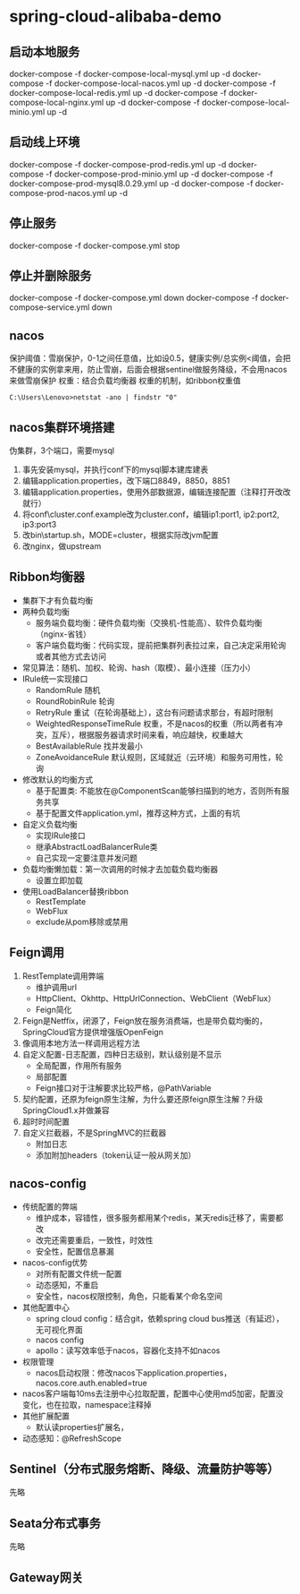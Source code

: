 # spring-cloud-alibaba-demo


## 启动本地服务
docker-compose -f docker-compose-local-mysql.yml up -d
docker-compose -f docker-compose-local-nacos.yml up -d
docker-compose -f docker-compose-local-redis.yml up -d
docker-compose -f docker-compose-local-nginx.yml up -d
docker-compose -f docker-compose-local-minio.yml up -d


## 启动线上环境
docker-compose -f docker-compose-prod-redis.yml up -d
docker-compose -f docker-compose-prod-minio.yml up -d
docker-compose -f docker-compose-prod-mysql8.0.29.yml up -d
docker-compose -f docker-compose-prod-nacos.yml up -d


## 停止服务
docker-compose -f docker-compose.yml stop


## 停止并删除服务
docker-compose -f docker-compose.yml down
docker-compose -f docker-compose-service.yml down


## nacos
保护阈值：雪崩保护，0-1之间任意值，比如设0.5，健康实例/总实例<阈值，会把不健康的实例拿来用，防止雪崩，后面会根据sentinel做服务降级，不会用nacos来做雪崩保护
权重：结合负载均衡器 权重的机制，如ribbon权重值

```
C:\Users\Lenovo>netstat -ano | findstr "0"
```

## nacos集群环境搭建
伪集群，3个端口，需要mysql
1. 事先安装mysql，并执行conf下的mysql脚本建库建表
2. 编辑application.properties，改下端口8849，8850，8851
3. 编辑application.properties，使用外部数据源，编辑连接配置（注释打开改改就行）
4. 将conf\cluster.conf.example改为cluster.conf，编辑ip1:port1, ip2:port2, ip3:port3
5. 改bin\startup.sh，MODE=cluster，根据实际改jvm配置 
6. 改nginx，做upstream


## Ribbon均衡器
- 集群下才有负载均衡
- 两种负载均衡
  - 服务端负载均衡：硬件负载均衡（交换机-性能高）、软件负载均衡（nginx-省钱）
  - 客户端负载均衡：代码实现，提前把集群列表拉过来，自己决定采用轮询或者其他方式去访问
- 常见算法：随机、加权、轮询、hash（取模）、最小连接（压力小）
- IRule统一实现接口
  - RandomRule 随机
  - RoundRobinRule 轮询
  - RetryRule 重试（在轮询基础上），这台有问题请求那台，有超时限制
  - WeightedResponseTimeRule 权重，不是nacos的权重（所以两者有冲突，互斥），根据服务器请求时间来看，响应越快，权重越大
  - BestAvailableRule 找并发最小
  - ZoneAvoidanceRule 默认规则，区域就近（云环境）和服务可用性，轮询
- 修改默认的均衡方式
  - 基于配置类: 不能放在@ComponentScan能够扫描到的地方，否则所有服务共享
  - 基于配置文件application.yml，推荐这种方式，上面的有坑
- 自定义负载均衡
  - 实现IRule接口
  - 继承AbstractLoadBalancerRule类
  - 自己实现一定要注意并发问题
- 负载均衡懒加载：第一次调用的时候才去加载负载均衡器
  - 设置立即加载
- 使用LoadBalancer替换ribbon
  - RestTemplate
  - WebFlux
  - exclude从pom移除或禁用


## Feign调用
1. RestTemplate调用弊端
   - 维护调用url
   - HttpClient、Okhttp、HttpUrlConnection、WebClient（WebFlux）
   - Feign简化
2. Feign是Netffix，闭源了，Feign放在服务消费端，也是带负载均衡的，SpringCloud官方提供增强版OpenFeign
3. 像调用本地方法一样调用远程方法
4. 自定义配置-日志配置，四种日志级别，默认级别是不显示
   - 全局配置，作用所有服务
   - 局部配置
   - Feign接口对于注解要求比较严格，@PathVariable
5. 契约配置，还原为feign原生注解，为什么要还原feign原生注解？升级SpringCloud1.x并做兼容
6. 超时时间配置
7. 自定义拦截器，不是SpringMVC的拦截器
   - 附加日志
   - 添加附加headers（token认证一般从网关加）


## nacos-config
- 传统配置的弊端
  - 维护成本，容错性，很多服务都用某个redis，某天redis迁移了，需要都改
  - 改完还需要重启，一致性，时效性
  - 安全性，配置信息暴漏
- nacos-config优势
  - 对所有配置文件统一配置
  - 动态感知，不重启
  - 安全性，nacos权限控制，角色，只能看某个命名空间
- 其他配置中心
  - spring cloud config：结合git，依赖spring cloud bus推送（有延迟），无可视化界面
  - nacos config
  - apollo：读写效率低于nacos，容器化支持不如nacos
- 权限管理
  - nacos启动权限：修改nacos下application.properties，nacos.core.auth.enabled=true
- nacos客户端每10ms去注册中心拉取配置，配置中心使用md5加密，配置没变化，也在拉取，namespace注释掉
- 其他扩展配置
  - 默认读properties扩展名，
- 动态感知：@RefreshScope


## Sentinel（分布式服务熔断、降级、流量防护等等）
先略


## Seata分布式事务
先略


## Gateway网关

